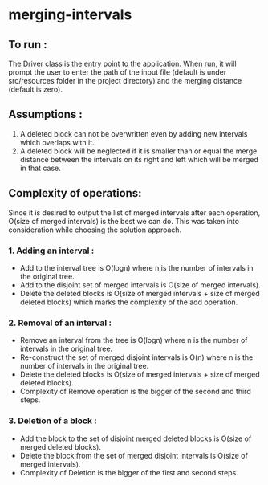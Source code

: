 # merging-intervals

## To run : 
The Driver class is the entry point to the application. 
When run, it will prompt the user to enter the path of the input file (default is under src/resources folder in the project directory) and the merging distance (default is zero).

## Assumptions : 
1. A deleted block can not be overwritten even by adding new intervals which overlaps with it.
2. A deleted block will be neglected if it is smaller than or equal the merge distance between the intervals on its right and left which will be merged in that case. 


## Complexity of operations: 
Since it is desired to output the list of merged intervals after each operation, O(size of merged intervals) is the best we can do. This was taken into consideration while choosing the solution approach.

### 1. Adding an interval : 
 - Add to the interval tree is O(logn) where n is the number of intervals in the original tree.
 - Add to the disjoint set of merged intervals is O(size of merged intervals).
 - Delete the deleted blocks is O(size of merged intervals + size of merged deleted blocks) which marks the complexity of the add operation.
 
 ### 2. Removal of an interval : 
 - Remove an interval from the tree is O(logn) where n is the number of intervals in the original tree.
 - Re-construct the set of merged disjoint intervals is O(n) where n is the number of intervals in the original tree.
 - Delete the deleted blocks is O(size of merged intervals + size of merged deleted blocks).
 - Complexity of Remove operation is the bigger of the second and third steps.
 
 ### 3. Deletion of a block :
 - Add the block to the set of disjoint merged deleted blocks is O(size of merged deleted blocks).
 - Delete the block from the set of merged disjoint intervals is O(size of merged intervals).
 - Complexity of Deletion is the bigger of the first and second steps.
